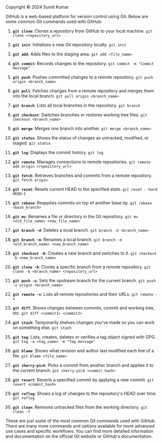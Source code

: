 Copyright © 2024 Sumit Kumar

GitHub is a web-based platform for version control using Git. Below are some common Git commands used with GitHub:

1. **`git clone`**: Clones a repository from GitHub to your local machine.
   ```git clone <repository_url>```

2. **`git init`**: Initializes a new Git repository locally.
   ```git init```

3. **`git add`**: Adds files to the staging area.
   ```git add <file_name>```

4. **`git commit`**: Records changes to the repository.
   ```git commit -m "Commit message"```

5. **`git push`**: Pushes committed changes to a remote repository.
   ```git push origin <branch_name>```

6. **`git pull`**: Fetches changes from a remote repository and merges them into the local branch.
   ```git pull origin <branch_name>```

7. **`git branch`**: Lists all local branches in the repository.
   ```git branch```
   
8. **`git checkout`**: Switches branches or restores working tree files.
   ```git checkout <branch_name>```

9. **`git merge`**: Merges one branch into another.
   ```git merge <branch_name>```

10. **`git status`**: Shows the status of changes as untracked, modified, or staged.
    ```git status```

12. **`git log`**: Displays the commit history.
    ```git log```

13. **`git remote`**: Manages connections to remote repositories.
    ```git remote add origin <repository_url>```
    
14. **`git fetch`**: Retrieves branches and commits from a remote repository.
    ```git fetch origin```
    
15. **`git reset`**: Resets current HEAD to the specified state.
    ```git reset --hard HEAD~1```
    
16. **`git rebase`**: Reapplies commits on top of another base tip.
    ```git rebase <base_branch>```


17. **`git mv`**: Renames a file or directory in the Git repository.
    ```git mv <old_file_name> <new_file_name>```

18. **`git branch -d`**: Deletes a local branch.
    ```git branch -d <branch_name>```

19. **`git branch -m`**: Renames a local branch.
    ```git branch -m <old_branch_name> <new_branch_name>```

20. **`git checkout -b`**: Creates a new branch and switches to it.
    ```git checkout -b <new_branch_name>```

21. **`git clone -b`**: Clones a specific branch from a remote repository.
    ```git clone -b <branch_name> <repository_url>```

22. **`git push -u`**: Sets the upstream branch for the current branch.
    ```git push -u origin <branch_name>```

23. **`git remote -v`**: Lists all remote repositories and their URLs.
    ```git remote -v```

24. **`git diff`**: Shows changes between commits, commit and working tree, etc.
    ```git diff <commit1> <commit2>```

25. **`git stash`**: Temporarily shelves changes you've made so you can work on something else.
    ```git stash```

26. **`git tag`**: Lists, creates, deletes or verifies a tag object signed with GPG.
    ```git tag -a <tag_name> -m "Tag message"```

27. **`git blame`**: Shows what revision and author last modified each line of a file.
    ```git blame <file_name>```

28. **`git cherry-pick`**: Picks a commit from another branch and applies it to the current branch.
    ```git cherry-pick <commit_hash>```

29. **`git revert`**: Reverts a specified commit by applying a new commit.
    ```git revert <commit_hash>```

30. **`git reflog`**: Shows a log of changes to the repository's HEAD over time.
    ```git reflog```

31. **`git clean`**: Removes untracked files from the working directory.
    ```git clean -f```

These are just some of the most common Git commands used with GitHub. There are many more commands and options available for more advanced use cases and specific workflows. You can find more detailed information and documentation on the official Git website or GitHub's documentation.





